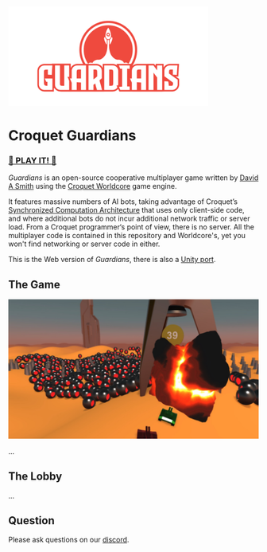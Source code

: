 <img src="assets/lobby-logo.png" height="200">

# Croquet Guardians

### [🚀 PLAY IT! 🚀 ](https://croquet.io/guardians/)

_Guardians_ is an open-source cooperative multiplayer game
written by [David A Smith](https://en.wikipedia.org/wiki/David_A._Smith_(computer_scientist))
using the [Croquet Worldcore](https://github.com/croquet/worldcore) game engine.

It features massive numbers of AI bots, taking advantage of
Croquet’s [Synchronized Computation Architecture](https://croquet.io/docs/croquet/) that uses only
client-side code, and where additional bots do not incur additional
network traffic or server load. From a Croquet programmer‘s point of view, there is no server.
All the multiplayer code is contained in this repository and Worldcore's, yet you won't find networking or server code in either.

This is the Web version of _Guardians_, there is also a [Unity port](https://github.com/croquet/croquet-for-unity-guardians).

## The Game

![](assets/readme.jpg)

...

## The Lobby

...

## Question

Please ask questions on our [discord](https://croquet.io/discord).

